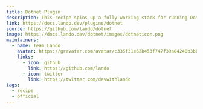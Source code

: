 ```yaml
---
title: Dotnet Plugin
description: This recipe spins up a fully-working stack for running Dotnet applications.
link: https://docs.lando.dev/plugins/dotnet
source: https://github.com/lando/dotnet
image: https://docs.lando.dev/dotnet/images/dotneticon.png
maintainers:
  - name: Team Lando
    avatar: https://gravatar.com/avatar/c335f31e62b453f747f39a84240b3bbd
    links:
      - icon: github
        link: https://github.com/lando
      - icon: twitter
        link: https://twitter.com/devwithlando
tags:
  - recipe
  - official
---
```


